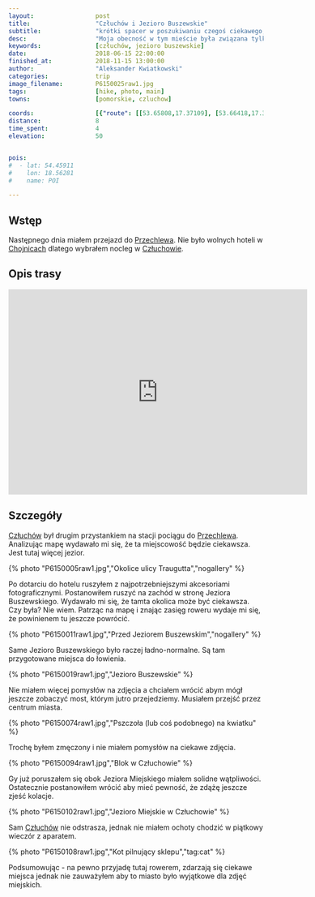 ```yaml
---
layout:                 post
title:                  "Człuchów i Jezioro Buszewskie"
subtitle:               "krótki spacer w poszukiwaniu czegoś ciekawego, rower byłby lepszy"
desc:                   "Moja obecność w tym mieście była związana tylko z przejazdem pociągiem specjalnym do Przechlewa. Chcąc nie tracić czasu spróbowałem znaleźć ciekawe miejsca jednak ostatecznie byłem tylko nad Jeziorem Buszewskim. Wydaje mi się, że lepiej przyjechać tutaj rowerem."
keywords:               [człuchów, jezioro buszewskie]
date:                   2018-06-15 22:00:00
finished_at:            2018-11-15 13:00:00
author:                 "Aleksander Kwiatkowski"
categories:             trip
image_filename:         P6150025raw1.jpg
tags:                   [hike, photo, main]
towns:                  [pomorskie, czluchow]

coords:                 [{"route": [[53.65808,17.37109], [53.66418,17.36044], [53.66510,17.33341], [53.66337,17.32731]], "type": "hike"}]
distance:               8
time_spent:             4
elevation:              50


pois:
#  - lat: 54.45911
#    lon: 18.56281
#    name: POI

---
```


[wiki-przechlewo]: https://pl.wikipedia.org/wiki/Przechlewo
[wiki-chojnice]: https://pl.wikipedia.org/wiki/Chojnice
[wiki-czluchow]: https://pl.wikipedia.org/wiki/Cz%C5%82uch%C3%B3w

## Wstęp

Następnego dnia miałem przejazd do [Przechlewa][wiki-przechlewo]. Nie było wolnych hoteli
w [Chojnicach][wiki-chojnice] dlatego wybrałem nocleg w [Człuchowie][wiki-czluchow].

## Opis trasy

<iframe height='405' width='590' frameborder='0' allowtransparency='true' scrolling='no' src='https://www.strava.com/activities/1646764223/embed/8eef37eef56fad4f5c9257df1c4fe1602e8a3c5c'></iframe>

## Szczegóły

[Człuchów][wiki-czluchow] był drugim przystankiem na stacji pociągu do [Przechlewa][wiki-przechlewo].
Analizując mapę wydawało mi się, że ta miejscowość będzie ciekawsza. Jest tutaj więcej
jezior.

{% photo "P6150005raw1.jpg","Okolice ulicy Traugutta","nogallery" %}

Po dotarciu do hotelu ruszyłem z najpotrzebniejszymi akcesoriami fotograficznymi.
Postanowiłem ruszyć na zachód w stronę Jeziora Buszewskiego.
Wydawało mi się, że tamta okolica może być ciekawsza. Czy była? Nie wiem.
Patrząc na mapę i znając zasięg roweru wydaje mi się, że powinienem tu jeszcze powrócić.

{% photo "P6150011raw1.jpg","Przed Jeziorem Buszewskim","nogallery" %}

Same Jezioro Buszewskiego było raczej ładno-normalne.
Są tam przygotowane miejsca do łowienia.

{% photo "P6150019raw1.jpg","Jezioro Buszewskie" %}

Nie miałem więcej pomysłów na zdjęcia a chciałem wrócić abym mógł jeszcze
zobaczyć most, którym jutro przejedziemy. Musiałem przejść przez centrum
miasta.

{% photo "P6150074raw1.jpg","Pszczoła (lub coś podobnego) na kwiatku" %}

Trochę byłem zmęczony i nie miałem pomysłów na ciekawe zdjęcia.

{% photo "P6150094raw1.jpg","Blok w Człuchowie" %}

Gy już poruszałem się obok Jeziora Miejskiego
miałem solidne wątpliwości. Ostatecznie postanowiłem wrócić aby mieć pewność,
że zdążę jeszcze zjeść kolacje.

{% photo "P6150102raw1.jpg","Jezioro Miejskie w Człuchowie" %}

Sam [Człuchów][wiki-czluchow] nie odstrasza, jednak nie miałem ochoty chodzić
w piątkowy wieczór z aparatem.

{% photo "P6150108raw1.jpg","Kot pilnujący sklepu","tag:cat" %}

Podsumowując - na pewno przyjadę tutaj rowerem, zdarzają się ciekawe miejsca
jednak nie zauważyłem aby to miasto było wyjątkowe dla zdjęć miejskich.
